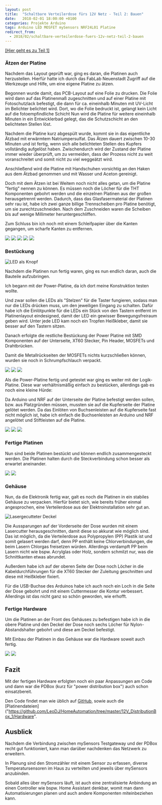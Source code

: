 ```yaml
---
layout: post
title:  "Schaltbare Verteilerdose fürs 12V Netz - Teil 2: Bauen"
date:   2018-02-01 18:00:00 +0100
categories: Projekte Arduino
tags: Arduino LED MOSFET mySensors NRF24L01 Platine
redirect_from:
  - 2018/02/schaltbare-verteilerdose-fuers-12v-netz-teil-2-bauen
---
```


[[Hier geht es zu Teil 1]](/2018/01/schaltbare-verteilerdose-fuers-12v-netz-teil-1-planung)
### Ätzen der Platine
Nachdem das Layout geprüft war, ging es daran, die Platinen auch herzustellen. Hierfür hatte ich durch das FabLab Neuenstadt Zugriff auf die Werkzeuge und Hilfe, um eine eigene Platine zu ätzen.

<!--more-->

Begonnen wurde damit, das PCB-Layout auf eine Folie zu drucken. Die Folie wird dann auf das Platinenmaß zugeschnitten und auf einer Platine mit Fotoschutzlack befestigt, die dann für ca. eineinhalb Minuten mit UV-Licht im Belichter belichtet wird. Dort, wo die Folie bedruckt ist, gelangt kein Licht auf die fotoempfindliche Schicht Nun wird die Platine für weitere eineinhalb Minuten in ein Entwicklerbad gelegt, das die Schutzschicht an den belichteten Stellen löst.

Nachdem die Platine kurz abgespült wurde, kommt sie in das eigentliche Ätzbad mit erwärmtem Natriumpersulfat. Das Ätzen dauert zwischen 10-30 Minuten und ist fertig, wenn sich alle belichteten Stellen des Kupfers vollständig aufgelöst haben.
Zwischendurch wird der Zustand der Platine immer wieder überprüft, um zu vermeiden, dass der Prozess nicht zu weit voranschreitet und somit nicht zu viel weggeätzt wird.

Anschließend wird die Platine mit Handschuhen vorsichtig an den Haken aus dem Ätzbad genommen und mit Wasser und Aceton gereinigt.

Doch mit dem Ätzen ist bei Weitem noch nicht alles getan, um die Platine "fertig" nennen zu können. Es müssen noch die Löcher für die THT Komponenten gebohrt werden und die einzelnen Platinen aus der großen herausgetrennt werden.
Dadurch, dass das Glasfasermaterial der Platinen sehr rau ist, habe ich zwei ganze billige Trennscheiben pro Platine benötigt, um sie zurechtzuschneiden. Nach dem Zuschneiden waren die Scheiben bis auf wenige Millimeter heruntergeschliffen.

Zum Schluss bin ich noch mit einem Schleifpapier über die Kanten gegangen, um scharfe Kanten zu entfernen.

<!-- gallery -->
![](/uploads/2018-02-01-pdbox-part-2/pcb_folie.jpg)
![](/uploads/2018-02-01-pdbox-part-2/pcb_aetzen.jpg)
![](/uploads/2018-02-01-pdbox-part-2/pcb_geaetzt.jpg)
![](/uploads/2018-02-01-pdbox-part-2/pcb_ausgeschnitten.jpg)
![](/uploads/2018-02-01-pdbox-part-2/chemiekueche.jpg)

### Bestückung
<!-- align right, width 300 -->
![LED als Knopf](/uploads/2018-02-01-pdbox-part-2/led_button.jpg)

Nachdem die Platinen nun fertig waren, ging es nun endlich daran, auch die Bauteile aufzubringen.

Ich begann mit der Power-Platine, da ich dort meine Konstruktion testen wollte.

Und zwar sollen die LEDs als "Stelzen" für die Taster fungieren, sodass man nur die LEDs drücken muss, um den jeweiligen Eingang zu schalten. Dafür habe ich die Einlötpunkte für die LEDs ein Stück von den Tastern entfernt im Platinenlayout eindesigned, damit der LED ein gewisser Bewegungsfreiraum geben wird. Unter jede LED kam noch ein Tropfen Heißkleber, damit sie besser auf den Tastern sitzen.

Danach erfolgte die restliche Bestückung der Power Platine mit SMD Komponenten auf der Unterseite, XT60 Stecker, Pin Header, MOSFETs und Drahtbrücken.

Damit die Metallrückseiten der MOSFETs nichts kurzschließen können, wurden sie noch in Schrumpfschlauch verpackt.

<!-- gallery -->
![](/uploads/2018-02-01-pdbox-part-2/pcb_best_bot.jpg)
![](/uploads/2018-02-01-pdbox-part-2/pcb_best_top.jpg)
![](/uploads/2018-02-01-pdbox-part-2/pcb_best_fet.jpg)

Als die Power-Platine fertig und getestet war ging es weiter mit der Logik-Platine. Diese war verhältnismäßig einfach zu bestücken, allerdings gab es noch eine kleine Hürde:

Da Arduino und NRF auf der Unterseite der Platine befestigt werden sollen, bzw. aus Platzgründen müssen, mussten sie auf die Kupferseite der Platine gelötet werden. Da das Einlöten von Buchsenleisten auf die Kupferseite fast nicht möglich ist, habe ich einfach die Buchsenleisten an Arduino und NRF angelötet und Stiftleisten auf die Platine.

<!-- gallery -->
![](/uploads/2018-02-01-pdbox-part-2/pcb_logic_ardu.jpg)
![](/uploads/2018-02-01-pdbox-part-2/pcb_logic_bot.jpg)
![](/uploads/2018-02-01-pdbox-part-2/pcb_logic_top.jpg)


### Fertige Platinen
Nun sind beide Platinen bestückt und können endlich zusammengesteckt werden. Die Platinen halten durch die Steckverbindung schon besser als erwartet aneinander.

<!-- gallery -->
![](/uploads/2018-02-01-pdbox-part-2/pcb_stack_front.jpg)
![](/uploads/2018-02-01-pdbox-part-2/pcb_stack_side.jpg)

### Gehäuse
Nun, da die Elektronik fertig war, galt es noch die Platinen in ein stabiles Gehäuse zu verpacken. Hierfür bietet sich, wie bereits früher einmal angesprochen, eine Verteilerdose aus der Elektroinstallation sehr gut an.

<!-- align right, width 300 -->
![Lasergecutteter Deckel](/uploads/2018-02-01-pdbox-part-2/deckel.jpg)

Die Aussparungen auf der Vorderseite der Dose wurden mit einem Lasercutter herausgeschnitten, damit diese so akkurat wie möglich sind.
Das ist möglich, da die Verteilerdose aus Polypropylen (PP) Plastik ist und somit gelasert werden darf, denn PP enthält keine Chlorverbindungen, die beim Lasern Chlorgas freisetzen würden.
Allerdings verdampft PP beim Lasern nicht wie bspw. Acrylglas oder Holz, sondern schmilzt nur, was die Schnittkanten etwas abrundet.

Außerdem habe ich auf der oberen Seite der Dose noch Löcher in die Kabeldurchführungen für die XT60 Stecker der Zuleitung geschnitten und diese mit Heißkleber fixiert.

Für die USB-Buchse des Arduinos habe ich auch noch ein Loch in die Seite der Dose gebohrt und mit einem Cuttermesser die Kontur verbessert. Allerdings ist das nicht ganz so schön geworden, wie erhofft.

### Fertige Hardware
Um die Platinen an der Front des Gehäuses zu befestigen habe ich in die obere Platine und den Deckel der Dose noch sechs Löcher für Nylon-Abstandshalter gebohrt und diese am Deckel befestigt.

Mit Einbau der Platinen in das Gehäuse war die Hardware soweit auch fertig.

<!-- gallery -->
![](/uploads/2018-02-01-pdbox-part-2/finished_pcb.jpg)
![](/uploads/2018-02-01-pdbox-part-2/finished.jpg)

## Fazit
Mit der fertigen Hardware erfolgten noch ein paar Anpassungen am Code und dann war die PDBox (kurz für "power distribution box") auch schon einsatzbereit.

Den Code findet man wie üblich auf [GitHub]("https://github.com/LeoDJ/HomeAutomation/tree/master/12V_DistributionBox_1/Software"), sowie auch die [Platinendateien]("https://github.com/LeoDJ/HomeAutomation/tree/master/12V_DistributionBox_1/Hardware".
## Ausblick
Nachdem die Verbindung zwischen mySensors Testgateway und der PDBox recht gut funktioniert, kann man darüber nachdenken das Netzwerk zu erweitern.

In Planung sind den Stromzähler mit einem Sensor zu erfassen, diverse Temperatursensoren im Haus zu verteilten und jeweils über mySensors anzubinden.

Sobald alles über mySensors läuft, ist auch eine zentralisierte Anbindung an einen Controller wie bspw. Home Assistant denkbar, womit man dann Automatisierungen planen und auch andere Komponenten miteinbeziehen kann.
